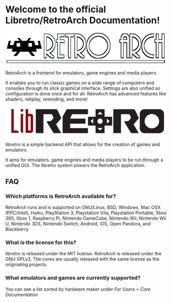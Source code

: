 # Welcome to the official Libretro/RetroArch Documentation!

![](image/branding/retroarch_banner.png)

RetroArch is a frontend for emulators, game engines and media players.

It enables you to run classic games on a wide range of computers and consoles through its slick graphical interface. Settings are also unified so configuration is done once and for all. RetroArch has advanced features like shaders, netplay, rewinding, and more!

![](image/branding/libretro_banner.png)

libretro is a simple backend API that allows for the creation of games and emulators.

It aims for emulators, game engines and media players to be run through a unified GUI. The libretro system powers the RetroArch application.

## FAQ

### Which platforms is RetroArch available for?
RetroArch runs and is supported on GNU/Linux, BSD, Windows, Mac OSX (PPC/Intel), Haiku, PlayStation 3, Playstation Vita, Playstation Portable, Xbox 360, Xbox 1, Raspberry Pi, Nintendo GameCube, Nintendo Wii, Nintendo Wii U, Nintendo 3DS, Nintendo Switch, Android, iOS, Open Pandora, and Blackberry.

### What is the license for this?
libretro is released under the MIT license. RetroArch is released under the GNU GPLv3. The cores are usually released with the same license as the originating projects.

### What emulators and games are currently supported?
You can see a list sorted by hardware maker under *For Users > Core Documentation*

